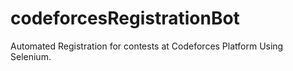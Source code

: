 # codeforcesRegistrationBot
Automated Registration for contests at Codeforces Platform Using Selenium.
